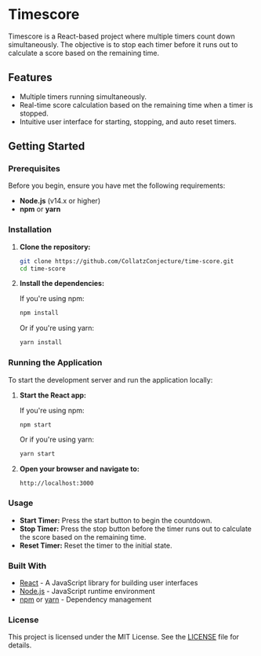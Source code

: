 ﻿# Timescore

Timescore is a React-based project where multiple timers count down simultaneously. The objective is to stop each timer before it runs out to calculate a score based on the remaining time.

## Features

- Multiple timers running simultaneously.
- Real-time score calculation based on the remaining time when a timer is stopped.
- Intuitive user interface for starting, stopping, and auto reset timers.

## Getting Started

### Prerequisites

Before you begin, ensure you have met the following requirements:

- **Node.js** (v14.x or higher)
- **npm** or **yarn**

### Installation

1. **Clone the repository:**

    ```bash
    git clone https://github.com/CollatzConjecture/time-score.git
    cd time-score
    ```

2. **Install the dependencies:**

    If you're using npm:

    ```bash
    npm install
    ```

    Or if you're using yarn:

    ```bash
    yarn install
    ```

### Running the Application

To start the development server and run the application locally:

1. **Start the React app:**

    If you're using npm:

    ```bash
    npm start
    ```

    Or if you're using yarn:

    ```bash
    yarn start
    ```

2. **Open your browser and navigate to:**

    ```
    http://localhost:3000
    ```

### Usage

- **Start Timer:** Press the start button to begin the countdown.
- **Stop Timer:** Press the stop button before the timer runs out to calculate the score based on the remaining time.
- **Reset Timer:** Reset the timer to the initial state.

### Built With

- [React](https://reactjs.org/) - A JavaScript library for building user interfaces
- [Node.js](https://nodejs.org/) - JavaScript runtime environment
- [npm](https://www.npmjs.com/) or [yarn](https://yarnpkg.com/) - Dependency management

### License

This project is licensed under the MIT License. See the [LICENSE](LICENSE) file for details.


